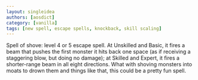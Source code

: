 ```yaml
---
layout: singleidea
authors: [aosdict]
category: [vanilla]
tags: [new spell, escape spells, knockback, skill scaling]
---
```

Spell of shove: level 4 or 5 escape spell. At Unskilled and Basic, it fires a
beam that pushes the first monster it hits back one space (as if receiving a
staggering blow, but doing no damage); at Skilled and Expert, it fires a
shorter-range beam in all eight directions. What with shoving monsters into
moats to drown them and things like that, this could be a pretty fun spell.
